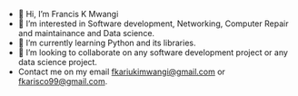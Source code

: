 - 👋 Hi, I’m Francis K Mwangi
- 👀 I’m interested in Software development, Networking, Computer Repair and maintainance and Data science.
- 🌱 I’m currently learning Python and its libraries.
- 💞️ I’m looking to collaborate on any software development project or any data science project.
- Contact me on my email fkariukimwangi@gmail.com or fkarisco99@gmail.com.

<!---
fkarisco99/fkarisco99 is a ✨ special ✨ repository because its `README.md` (this file) appears on your GitHub profile.
You can click the Preview link to take a look at your changes.
--->
